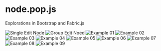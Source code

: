 node.pop.js
===========

Explorations in Bootstrap and Fabric.js

![Single Edit Node](https://github.com/clintronx/node.pop.js/screenshots/single_edit.PNG)
![Group Edit Noed](https://github.com/clintronx/node.pop.js/screenshots/group_edit.PNG)
![Example 01](https://github.com/clintronx/node.pop.js/screenshots/01.PNG)
![Example 02](https://github.com/clintronx/node.pop.js/screenshots/02.PNG)
![Example 03](https://github.com/clintronx/node.pop.js/screenshots/03.PNG)
![Example 04](https://github.com/clintronx/node.pop.js/screenshots/04.PNG)
![Example 05](https://github.com/clintronx/node.pop.js/screenshots/05.PNG)
![Example 06](https://github.com/clintronx/node.pop.js/screenshots/06.PNG)
![Example 07](https://github.com/clintronx/node.pop.js/screenshots/07.PNG)
![Example 08](https://github.com/clintronx/node.pop.js/screenshots/08.PNG)
![Example 09](https://github.com/clintronx/node.pop.js/screenshots/09.PNG)
